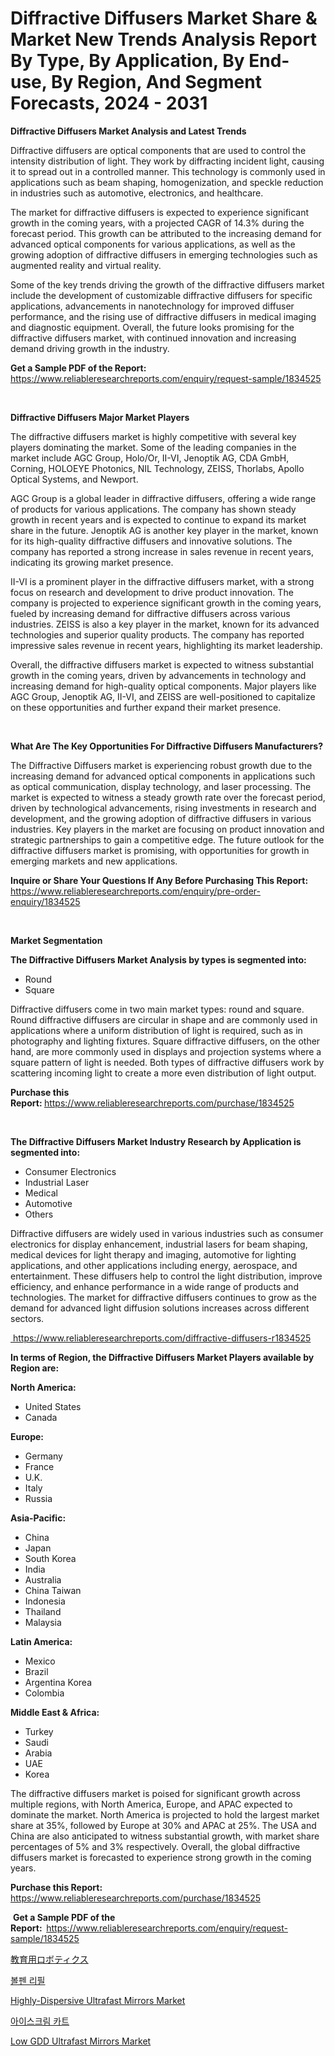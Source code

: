 <p><h1>Diffractive Diffusers Market Share & Market New Trends Analysis Report By Type, By Application, By End-use, By Region, And Segment Forecasts, 2024 - 2031</h1></p><p><strong>Diffractive Diffusers Market Analysis and Latest Trends</strong></p>
<p><p>Diffractive diffusers are optical components that are used to control the intensity distribution of light. They work by diffracting incident light, causing it to spread out in a controlled manner. This technology is commonly used in applications such as beam shaping, homogenization, and speckle reduction in industries such as automotive, electronics, and healthcare.</p><p>The market for diffractive diffusers is expected to experience significant growth in the coming years, with a projected CAGR of 14.3% during the forecast period. This growth can be attributed to the increasing demand for advanced optical components for various applications, as well as the growing adoption of diffractive diffusers in emerging technologies such as augmented reality and virtual reality.</p><p>Some of the key trends driving the growth of the diffractive diffusers market include the development of customizable diffractive diffusers for specific applications, advancements in nanotechnology for improved diffuser performance, and the rising use of diffractive diffusers in medical imaging and diagnostic equipment. Overall, the future looks promising for the diffractive diffusers market, with continued innovation and increasing demand driving growth in the industry.</p></p>
<p><strong>Get a Sample PDF of the Report:&nbsp;</strong> <a href="https://www.reliableresearchreports.com/enquiry/request-sample/1834525">https://www.reliableresearchreports.com/enquiry/request-sample/1834525</a></p>
<p>&nbsp;</p>
<p><strong>Diffractive Diffusers Major Market Players</strong></p>
<p><p>The diffractive diffusers market is highly competitive with several key players dominating the market. Some of the leading companies in the market include AGC Group, Holo/Or, II-VI, Jenoptik AG, CDA GmbH, Corning, HOLOEYE Photonics, NIL Technology, ZEISS, Thorlabs, Apollo Optical Systems, and Newport.</p><p>AGC Group is a global leader in diffractive diffusers, offering a wide range of products for various applications. The company has shown steady growth in recent years and is expected to continue to expand its market share in the future. Jenoptik AG is another key player in the market, known for its high-quality diffractive diffusers and innovative solutions. The company has reported a strong increase in sales revenue in recent years, indicating its growing market presence.</p><p>II-VI is a prominent player in the diffractive diffusers market, with a strong focus on research and development to drive product innovation. The company is projected to experience significant growth in the coming years, fueled by increasing demand for diffractive diffusers across various industries. ZEISS is also a key player in the market, known for its advanced technologies and superior quality products. The company has reported impressive sales revenue in recent years, highlighting its market leadership.</p><p>Overall, the diffractive diffusers market is expected to witness substantial growth in the coming years, driven by advancements in technology and increasing demand for high-quality optical components. Major players like AGC Group, Jenoptik AG, II-VI, and ZEISS are well-positioned to capitalize on these opportunities and further expand their market presence.</p></p>
<p>&nbsp;</p>
<p><strong>What Are The Key Opportunities For Diffractive Diffusers Manufacturers?</strong></p>
<p><p>The Diffractive Diffusers market is experiencing robust growth due to the increasing demand for advanced optical components in applications such as optical communication, display technology, and laser processing. The market is expected to witness a steady growth rate over the forecast period, driven by technological advancements, rising investments in research and development, and the growing adoption of diffractive diffusers in various industries. Key players in the market are focusing on product innovation and strategic partnerships to gain a competitive edge. The future outlook for the diffractive diffusers market is promising, with opportunities for growth in emerging markets and new applications.</p></p>
<p><strong>Inquire or Share Your Questions If Any Before Purchasing This Report:</strong> <a href="https://www.reliableresearchreports.com/enquiry/pre-order-enquiry/1834525">https://www.reliableresearchreports.com/enquiry/pre-order-enquiry/1834525</a></p>
<p>&nbsp;</p>
<p><strong>Market Segmentation</strong></p>
<p><strong>The Diffractive Diffusers Market Analysis by types is segmented into:</strong></p>
<p><ul><li>Round</li><li>Square</li></ul></p>
<p><p>Diffractive diffusers come in two main market types: round and square. Round diffractive diffusers are circular in shape and are commonly used in applications where a uniform distribution of light is required, such as in photography and lighting fixtures. Square diffractive diffusers, on the other hand, are more commonly used in displays and projection systems where a square pattern of light is needed. Both types of diffractive diffusers work by scattering incoming light to create a more even distribution of light output.</p></p>
<p><strong>Purchase this Report:&nbsp;</strong><a href="https://www.reliableresearchreports.com/purchase/1834525">https://www.reliableresearchreports.com/purchase/1834525</a></p>
<p>&nbsp;</p>
<p><strong>The Diffractive Diffusers Market Industry Research by Application is segmented into:</strong></p>
<p><ul><li>Consumer Electronics</li><li>Industrial Laser</li><li>Medical</li><li>Automotive</li><li>Others</li></ul></p>
<p><p>Diffractive diffusers are widely used in various industries such as consumer electronics for display enhancement, industrial lasers for beam shaping, medical devices for light therapy and imaging, automotive for lighting applications, and other applications including energy, aerospace, and entertainment. These diffusers help to control the light distribution, improve efficiency, and enhance performance in a wide range of products and technologies. The market for diffractive diffusers continues to grow as the demand for advanced light diffusion solutions increases across different sectors.</p></p>
<p><a href="https://www.reliableresearchreports.com/diffractive-diffusers-r1834525">&nbsp;https://www.reliableresearchreports.com/diffractive-diffusers-r1834525</a></p>
<p><strong>In terms of Region, the Diffractive Diffusers Market Players available by Region are:</strong></p>
<p>
    <p> <strong> North America: </strong>
        <ul>
            <li>United States</li>
            <li>Canada</li>
        </ul>
        </p> 
    <p> <strong> Europe: </strong>
        <ul>
            <li>Germany</li>
            <li>France</li>
            <li>U.K.</li>
            <li>Italy</li>
            <li>Russia</li>
        </ul>
        </p> 
    <p> <strong> Asia-Pacific: </strong>
        <ul>
            <li>China</li>
            <li>Japan</li>
            <li>South Korea</li>
            <li>India</li>
            <li>Australia</li>
            <li>China Taiwan</li>
            <li>Indonesia</li>
            <li>Thailand</li>
            <li>Malaysia</li>
        </ul>
        </p> 
    <p> <strong> Latin America: </strong>
        <ul>
            <li>Mexico</li>
            <li>Brazil</li>
            <li>Argentina Korea</li>
            <li>Colombia</li>
        </ul>
        </p> 
    <p> <strong> Middle East & Africa: </strong>
        <ul>
            <li>Turkey</li>
            <li>Saudi</li>
            <li>Arabia</li>
            <li>UAE</li>
            <li>Korea</li>
        </ul>
    </p>
    </p>
<p><p>The diffractive diffusers market is poised for significant growth across multiple regions, with North America, Europe, and APAC expected to dominate the market. North America is projected to hold the largest market share at 35%, followed by Europe at 30% and APAC at 25%. The USA and China are also anticipated to witness substantial growth, with market share percentages of 5% and 3% respectively. Overall, the global diffractive diffusers market is forecasted to experience strong growth in the coming years.</p></p>
<p><strong>Purchase this Report: </strong><a href="https://www.reliableresearchreports.com/purchase/1834525">https://www.reliableresearchreports.com/purchase/1834525</a></p>
<p>&nbsp;<strong>Get a Sample PDF of the Report:&nbsp;&nbsp;</strong><a href="https://www.reliableresearchreports.com/enquiry/request-sample/1834525">https://www.reliableresearchreports.com/enquiry/request-sample/1834525</a></p>
<p><strong></strong></p>
<p><p><a href="https://github.com/nemesis2824/Market-Research-Report-List-1/blob/main/715602942355.md">教育用ロボティクス</a></p><p><a href="https://github.com/vss5505pa7z1p/Market-Research-Report-List-1/blob/main/198363738838.md">볼펜 리필</a></p><p><a href="https://github.com/gamblestampleyjenny50m5sl6/Market-Research-Report-List-2/blob/main/highly-dispersive-ultrafast-mirrors-market.md">Highly-Dispersive Ultrafast Mirrors Market</a></p><p><a href="https://github.com/FelipeGrrady654556/Market-Research-Report-List-1/blob/main/849010838839.md">아이스크림 카트</a></p><p><a href="https://github.com/nicholepatriciadoylenwnrjr0/Market-Research-Report-List-2/blob/main/low-gdd-ultrafast-mirrors-market.md">Low GDD Ultrafast Mirrors Market</a></p></p>